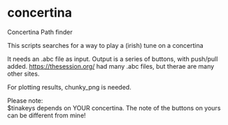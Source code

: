 # concertina
Concertina Path finder


This scripts searches for a way to play a (irish) tune on a concertina

It needs an .abc file as input. Output is a series of buttons, with push/pull added. 
https://thesession.org/  had many .abc files, but therae are many other sites. 

For plotting results, chunky_png is needed. 


Please note:  
 $tinakeys  depends on YOUR concertina. The note of the buttons on yours can be different from mine!
